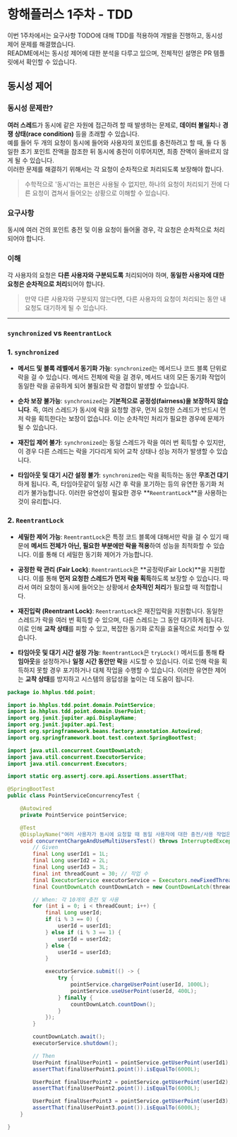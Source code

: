 # 항해플러스 1주차 - TDD
이번 1주차에서는 요구사항 TODO에 대해 TDD를 적용하여 개발을 진행하고, 동시성 제어 문제를 해결했습니다.  
README에서는 동시성 제어에 대한 분석을 다루고 있으며, 전체적인 설명은 PR 템플릿에서 확인할 수 있습니다.

## 동시성 제어

### 동시성 문제란?
**여러 스레드**가 동시에 같은 자원에 접근하려 할 때 발생하는 문제로, **데이터 불일치**나 **경쟁 상태(race condition)** 등을 초래할 수 있습니다.  
예를 들어 두 개의 요청이 동시에 들어와 사용자의 포인트를 충전하려고 할 때, 둘 다 동일한 초기 포인트 잔액을 참조한 뒤 동시에 충전이 이루어지면, 최종 잔액이 올바르지 않게 될 수 있습니다.  
이러한 문제를 해결하기 위해서는 각 요청이 순차적으로 처리되도록 보장해야 합니다.  
> 수학적으로 '동시'라는 표현은 사용될 수 없지만, 하나의 요청이 처리되기 전에 다른 요청이 겹쳐서 들어오는 상황으로 이해할 수 있습니다.

### 요구사항
동시에 여러 건의 포인트 충전 및 이용 요청이 들어올 경우, 각 요청은 순차적으로 처리되어야 합니다.

### 이해
각 사용자의 요청은 **다른 사용자와 구분되도록** 처리되어야 하며, **동일한 사용자에 대한 요청은 순차적으로 처리**되어야 합니다.  
> 만약 다른 사용자와 구분되지 않는다면, 다른 사용자의 요청이 처리되는 동안 내 요청도 대기하게 될 수 있습니다.

---

### `synchronized` vs `ReentrantLock`

### 1. **`synchronized`**

- **메서드 및 블록 레벨에서 동기화 가능**: `synchronized`는 메서드나 코드 블록 단위로 락을 걸 수 있습니다. 메서드 전체에 락을 걸 경우, 메서드 내의 모든 동기화 작업이 동일한 락을 공유하게 되어 불필요한 락 경합이 발생할 수 있습니다.

- **순차 보장 불가능**: `synchronized`는 **기본적으로 공정성(fairness)을 보장하지 않습니다**. 즉, 여러 스레드가 동시에 락을 요청할 경우, 먼저 요청한 스레드가 반드시 먼저 락을 획득한다는 보장이 없습니다. 이는 순차적인 처리가 필요한 경우에 문제가 될 수 있습니다.

- **재진입 제어 불가**: `synchronized`는 동일 스레드가 락을 여러 번 획득할 수 있지만, 이 경우 다른 스레드는 락을 기다리게 되어 교착 상태나 성능 저하가 발생할 수 있습니다.

- **타임아웃 및 대기 시간 설정 불가**: `synchronized`는 락을 획득하는 동안 **무조건 대기**하게 됩니다. 즉, 타임아웃같이 일정 시간 후 락을 포기하는 등의 유연한 동기화 처리가 불가능합니다. 이러한 유연성이 필요한 경우 **`ReentrantLock`**을 사용하는 것이 유리합니다.

### 2. **`ReentrantLock`**

- **세밀한 제어 가능**: `ReentrantLock`은 특정 코드 블록에 대해서만 락을 걸 수 있기 때문에 **메서드 전체가 아닌, 필요한 부분에만 락을 적용**하여 성능을 최적화할 수 있습니다. 이를 통해 더 세밀한 동기화 제어가 가능합니다.

- **공정한 락 관리 (Fair Lock)**: `ReentrantLock`은 **공정락(Fair Lock)**을 지원합니다. 이를 통해 **먼저 요청한 스레드가 먼저 락을 획득**하도록 보장할 수 있습니다. 따라서 여러 요청이 동시에 들어오는 상황에서 **순차적인 처리**가 필요할 때 적합합니다.

- **재진입락 (Reentrant Lock)**: `ReentrantLock`은 재진입락을 지원합니다. 동일한 스레드가 락을 여러 번 획득할 수 있으며, 다른 스레드는 그 동안 대기하게 됩니다. 이로 인해 **교착 상태**를 피할 수 있고, 복잡한 동기화 로직을 효율적으로 처리할 수 있습니다.

- **타임아웃 및 대기 시간 설정 가능**: `ReentrantLock`은 `tryLock()` 메서드를 통해 **타임아웃**을 설정하거나 **일정 시간 동안만 락**을 시도할 수 있습니다. 이로 인해 락을 획득하지 못할 경우 포기하거나 대체 작업을 수행할 수 있습니다. 이러한 유연한 제어는 **교착 상태**를 방지하고 시스템의 응답성을 높이는 데 도움이 됩니다.

```java
package io.hhplus.tdd.point;

import io.hhplus.tdd.point.domain.PointService;
import io.hhplus.tdd.point.domain.UserPoint;
import org.junit.jupiter.api.DisplayName;
import org.junit.jupiter.api.Test;
import org.springframework.beans.factory.annotation.Autowired;
import org.springframework.boot.test.context.SpringBootTest;

import java.util.concurrent.CountDownLatch;
import java.util.concurrent.ExecutorService;
import java.util.concurrent.Executors;

import static org.assertj.core.api.Assertions.assertThat;

@SpringBootTest
public class PointServiceConcurrencyTest {

    @Autowired
    private PointService pointService;

    @Test
    @DisplayName("여러 사용자가 동시에 요청할 때 동일 사용자에 대한 충전/사용 작업은 순차적으로 처리된다.")
    void concurrentChargeAndUseMultiUsersTest() throws InterruptedException {
        // Given
        final Long userId1 = 1L;
        final Long userId2 = 2L;
        final Long userId3 = 3L;
        final int threadCount = 30; // 작업 수
        final ExecutorService executorService = Executors.newFixedThreadPool(threadCount); // 쓰레드 풀 설정
        final CountDownLatch countDownLatch = new CountDownLatch(threadCount); // 카운트 설정

        // When: 각 10개의 충전 및 사용
        for (int i = 0; i < threadCount; i++) {
            final Long userId;
            if (i % 3 == 0) {
                userId = userId1;
            } else if (i % 3 == 1) {
                userId = userId2;
            } else {
                userId = userId3;
            }

            executorService.submit(() -> {
                try {
                    pointService.chargeUserPoint(userId, 1000L);
                    pointService.useUserPoint(userId, 400L);
                } finally {
                    countDownLatch.countDown();
                }
            });
        }

        countDownLatch.await();
        executorService.shutdown();

        // Then
        UserPoint finalUserPoint1 = pointService.getUserPoint(userId1);
        assertThat(finalUserPoint1.point()).isEqualTo(6000L);

        UserPoint finalUserPoint2 = pointService.getUserPoint(userId2);
        assertThat(finalUserPoint2.point()).isEqualTo(6000L);

        UserPoint finalUserPoint3 = pointService.getUserPoint(userId3);
        assertThat(finalUserPoint3.point()).isEqualTo(6000L);
    }

}

